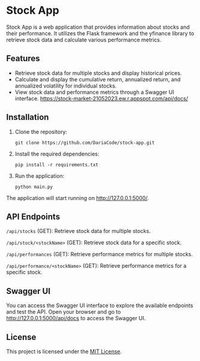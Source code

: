 # Stock App
Stock App is a web application that provides information about stocks and their performance. It utilizes the Flask framework and the yfinance library to retrieve stock data and calculate various performance metrics.

## Features
- Retrieve stock data for multiple stocks and display historical prices.
- Calculate and display the cumulative return, annualized return, and annualized volatility for individual stocks.
- View stock data and performance metrics through a Swagger UI interface. 
	https://stock-market-21052023.ew.r.appspot.com/api/docs/

## Installation
1. Clone the repository:

	`git clone https://github.com/DariaCode/stock-app.git`

2. Install the required dependencies:

	`pip install -r requirements.txt`

3. Run the application:

	`python main.py`

The application will start running on http://127.0.0.1:5000/.

## API Endpoints
`/api/stocks` (GET): Retrieve stock data for multiple stocks.

`/api/stock/<stockName>` (GET): Retrieve stock data for a specific stock.

`/api/performances` (GET): Retrieve performance metrics for multiple stocks.

`/api/performance/<stockName>` (GET): Retrieve performance metrics for a specific stock.

## Swagger UI
You can access the Swagger UI interface to explore the available endpoints and test the API. Open your browser and go to http://127.0.0.1:5000/api/docs to access the Swagger UI.

## License
This project is licensed under the [MIT License](https://chat.openai.com/c/LICENSE).